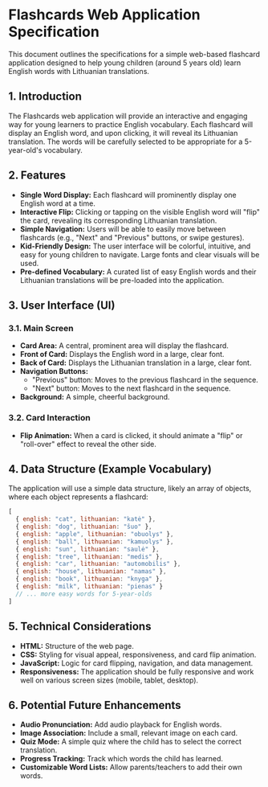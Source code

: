 # Flashcards Web Application Specification

This document outlines the specifications for a simple web-based flashcard application designed to help young children (around 5 years old) learn English words with Lithuanian translations.

## 1. Introduction

The Flashcards web application will provide an interactive and engaging way for young learners to practice English vocabulary. Each flashcard will display an English word, and upon clicking, it will reveal its Lithuanian translation. The words will be carefully selected to be appropriate for a 5-year-old's vocabulary.

## 2. Features

- **Single Word Display:** Each flashcard will prominently display one English word at a time.
- **Interactive Flip:** Clicking or tapping on the visible English word will "flip" the card, revealing its corresponding Lithuanian translation.
- **Simple Navigation:** Users will be able to easily move between flashcards (e.g., "Next" and "Previous" buttons, or swipe gestures).
- **Kid-Friendly Design:** The user interface will be colorful, intuitive, and easy for young children to navigate. Large fonts and clear visuals will be used.
- **Pre-defined Vocabulary:** A curated list of easy English words and their Lithuanian translations will be pre-loaded into the application.

## 3. User Interface (UI)

### 3.1. Main Screen

- **Card Area:** A central, prominent area will display the flashcard.
- **Front of Card:** Displays the English word in a large, clear font.
- **Back of Card:** Displays the Lithuanian translation in a large, clear font.
- **Navigation Buttons:**
  - "Previous" button: Moves to the previous flashcard in the sequence.
  - "Next" button: Moves to the next flashcard in the sequence.
- **Background:** A simple, cheerful background.

### 3.2. Card Interaction

- **Flip Animation:** When a card is clicked, it should animate a "flip" or "roll-over" effect to reveal the other side.

## 4. Data Structure (Example Vocabulary)

The application will use a simple data structure, likely an array of objects, where each object represents a flashcard:

```js
[
  { english: "cat", lithuanian: "katė" },
  { english: "dog", lithuanian: "šuo" },
  { english: "apple", lithuanian: "obuolys" },
  { english: "ball", lithuanian: "kamuolys" },
  { english: "sun", lithuanian: "saulė" },
  { english: "tree", lithuanian: "medis" },
  { english: "car", lithuanian: "automobilis" },
  { english: "house", lithuanian: "namas" },
  { english: "book", lithuanian: "knyga" },
  { english: "milk", lithuanian: "pienas" }
  // ... more easy words for 5-year-olds
]
```

## 5. Technical Considerations

- **HTML:** Structure of the web page.
- **CSS:** Styling for visual appeal, responsiveness, and card flip animation.
- **JavaScript:** Logic for card flipping, navigation, and data management.
- **Responsiveness:** The application should be fully responsive and work well on various screen sizes (mobile, tablet, desktop).

## 6. Potential Future Enhancements

- **Audio Pronunciation:** Add audio playback for English words.
- **Image Association:** Include a small, relevant image on each card.
- **Quiz Mode:** A simple quiz where the child has to select the correct translation.
- **Progress Tracking:** Track which words the child has learned.
- **Customizable Word Lists:** Allow parents/teachers to add their own words.